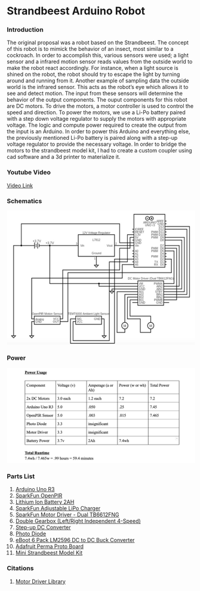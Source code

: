 # Strandbeest Arduino Robot
### Introduction
The original proposal was a robot based on the Strandbeest. The concept of this robot is to mimick the behavior of an insect, most similar to a cockroach. In order to accomplish this, various sensors were used; a light sensor and a infrared motion sensor reads values from the outside world to make the robot react accordingly. For instance, when a light source is shined on the robot, the robot should try to escape the light by turning around and running from it. Another example of sampling data the outside world is the infrared sensor. This acts as the robot’s eye which allows it to see and detect motion. The input from these sensors will determine the behavior of the output components. The ouput components for this robot are DC motors. To drive the motors, a motor controller is used to control the speed and direction. To power the motors, we use a Li-Po battery paired with a step down voltage regulator to supply the motors with appropriate voltage. The logic and compute power required to create the output from the input is an Arduino. In order to power this Arduino and everything else, the previously mentioned Li-Po battery is paired along with a step-up voltage regulator to provide the necessary voltage. In order to bridge the motors to the strandbeest model kit, I had to create a custom coupler using cad software and a 3d printer to materialize it.

### Youtube Video
[Video Link](https://youtu.be/e263EL1-fj8)

### Schematics
<img src="/schematics.png"/>

### Power
<img src="/power.png"/>

### Parts List
1. [Arduino Uno R3 ](https://www.sparkfun.com/products/11021)
2. [SparkFun OpenPIR](https://www.sparkfun.com/products/13968)
3. [Lithium Ion Battery 2AH](https://www.sparkfun.com/products/13855)
4. [SparkFun Adjustable LiPo Charger](https://www.sparkfun.com/products/14380)
5. [SparkFun Motor Driver - Dual TB6612FNG](https://www.sparkfun.com/products/14450)
6. [Double Gearbox (Left/Right Independent 4-Speed)](https://www.tamiya.com/english/products/70168double_gearbox/index.htm)
7. [Step-up DC Converter](https://www.ebay.com/itm/Mini-Step-up-Converter-DC-DC-3V-3-7V-5V-6V-to-12V-Boost-Voltage-Module-Regulator/112855472220?ssPageName=STRK%3AMEBIDX%3AIT&_trksid=p2057872.m2749.l2649)
8. [Photo Diode](https://www.amazon.com/HiLetgo-Phototransistor-Photosensitive-Sensitive-Sensors/dp/B00M1PMHO4/ref=sr_1_6?crid=3PHQZYJYC4TTM&keywords=photo+transistors&qid=1575409680&sprefix=photo+transis%2Caps%2C154&sr=8-6)
9. [eBoot 6 Pack LM2596 DC to DC Buck Converter](https://www.amazon.com/LM2596-Converter-3-0-40V-1-5-35V-Supply/dp/B01GJ0SC2C/ref=sr_1_4?crid=14K1S7FMEFKGS&keywords=step+down+regulator&qid=1575409793&sprefix=step+down+reg%2Caps%2C149&sr=8-4)
10. [Adafruit Perma Proto Board](https://www.adafruit.com/product/571)
11. [Mini Strandbeest Model Kit](https://www.amazon.com/HEYZLASS-Strandbeest-Interesting-Creative-Birthday/dp/B0756BD1B7/ref=sr_1_4?keywords=strandbeest+model+kit&qid=1575410157&sr=8-4)

### Citations
1. [Motor Driver Library](https://github.com/sparkfun/SparkFun_TB6612FNG_Arduino_Library)

